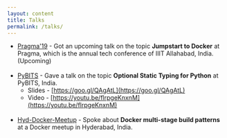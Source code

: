 ```yaml
---
layout: content
title: Talks
permalink: /talks/
---
```

- [Pragma'19](http://pragmaconf.tech) - Got an upcoming talk on the topic **Jumpstart to Docker** at Pragma, which is the annual tech conference of IIIT Allahabad, India. (Upcoming)
<br><br>
- [PyBITS](https://bits-atmos.org/pybits) - Gave a talk on the topic **Optional Static Typing for Python** at PyBITS, India.
  * Slides - [https://goo.gl/QAgAtL](https://goo.gl/QAgAtL)
  * Video  - [https://youtu.be/flrpgeKnxnM](https://youtu.be/flrpgeKnxnM)
<br><br>
- [Hyd-Docker-Meetup](#) - Spoke about **Docker multi-stage build patterns** at a Docker meetup in Hyderabad, India.
